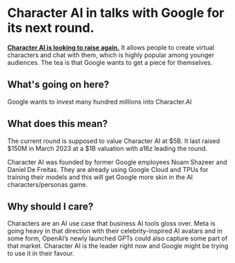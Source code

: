 # Character AI in talks with Google for its next round.

[**Character AI is looking to raise again.**](https://www.reuters.com/technology/google-talks-invest-ai-startup-characterai-sources-2023-11-10/?utm_source=bensbites\&utm_medium=referral\&utm_campaign=character-ai-in-talks-with-google-for-its-next-round) It allows people to create virtual characters and chat with them, which is highly popular among younger audiences. The tea is that Google wants to get a piece for themselves.

## What's going on here?

Google wants to invest many hundred millions into Character.AI

## What does this mean?

The current round is supposed to value Character AI at $5B. It last raised $150M in March 2023 at a $1B valuation with a16z leading the round.

Character AI was founded by former Google employees Noam Shazeer and Daniel De Freitas. They are already using Google Cloud and TPUs for training their models and this will get Google more skin in the AI characters/personas game.

## Why should I care?

Characters are an AI use case that business AI tools gloss over. Meta is going heavy in that direction with their celebrity-inspired AI avatars and in some form, OpenAI’s newly launched GPTs could also capture some part of that market. Character AI is the leader right now and Google might be trying to use it in their favour.
